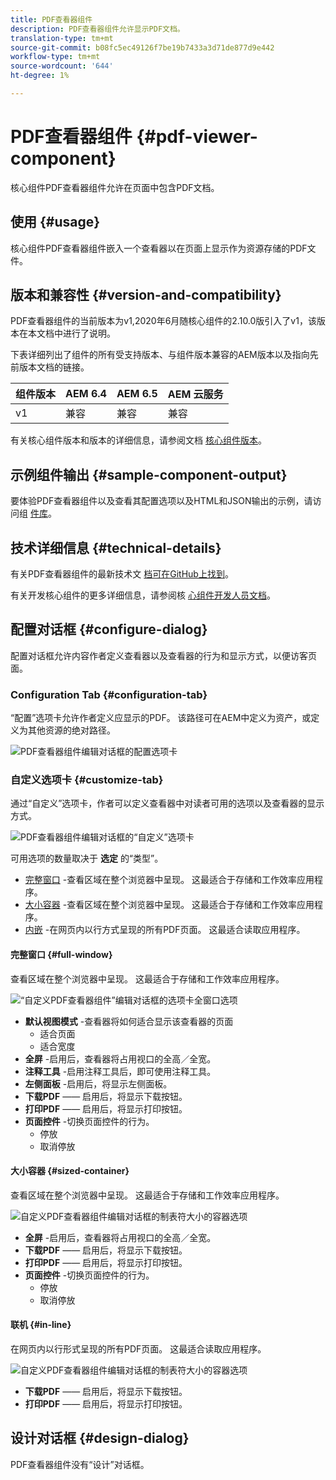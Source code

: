 ```yaml
---
title: PDF查看器组件
description: PDF查看器组件允许显示PDF文档。
translation-type: tm+mt
source-git-commit: b08fc5ec49126f7be19b7433a3d71de877d9e442
workflow-type: tm+mt
source-wordcount: '644'
ht-degree: 1%

---
```



# PDF查看器组件 {#pdf-viewer-component}


核心组件PDF查看器组件允许在页面中包含PDF文档。

## 使用 {#usage}

核心组件PDF查看器组件嵌入一个查看器以在页面上显示作为资源存储的PDF文件。

## 版本和兼容性 {#version-and-compatibility}

PDF查看器组件的当前版本为v1,2020年6月随核心组件的2.10.0版引入了v1，该版本在本文档中进行了说明。

下表详细列出了组件的所有受支持版本、与组件版本兼容的AEM版本以及指向先前版本文档的链接。

| 组件版本 | AEM 6.4 | AEM 6.5 | AEM 云服务 |
|--- |--- |---|---|
| v1 | 兼容 | 兼容 | 兼容 |

有关核心组件版本和版本的详细信息，请参阅文档 [核心组件版本](/help/versions.md)。

## 示例组件输出 {#sample-component-output}

要体验PDF查看器组件以及查看其配置选项以及HTML和JSON输出的示例，请访问组 [件库](https://adobe.com/go/aem_cmp_library_pdfviewer)。

## 技术详细信息 {#technical-details}

有关PDF查看器组件的最新技术文 [档可在GitHub上找到](https://adobe.com/go/aem_cmp_tech_pdfviewer_v1)。

有关开发核心组件的更多详细信息，请参阅核 [心组件开发人员文档](/help/developing/overview.md)。

## 配置对话框 {#configure-dialog}

配置对话框允许内容作者定义查看器以及查看器的行为和显示方式，以便访客页面。

### Configuration Tab {#configuration-tab}

“配置”选项卡允许作者定义应显示的PDF。 该路径可在AEM中定义为资产，或定义为其他资源的绝对路径。

![PDF查看器组件编辑对话框的配置选项卡](/help/assets/pdf-viewer-edit-configuration.png)

### 自定义选项卡 {#customize-tab}

通过“自定义”选项卡，作者可以定义查看器中对读者可用的选项以及查看器的显示方式。

![PDF查看器组件编辑对话框的“自定义”选项卡](/help/assets/pdf-viewer-edit-customize.png)

可用选项的数量取决于 **选定** 的“类型”。

* [完整窗口](#full-window) -查看区域在整个浏览器中呈现。 这最适合于存储和工作效率应用程序。
* [大小容器](#sized-container) -查看区域在整个浏览器中呈现。 这最适合于存储和工作效率应用程序。
* [内嵌](#in-line) -在网页内以行方式呈现的所有PDF页面。 这最适合读取应用程序。

#### 完整窗口 {#full-window}

查看区域在整个浏览器中呈现。 这最适合于存储和工作效率应用程序。

![“自定义PDF查看器组件”编辑对话框的选项卡全窗口选项](/help/assets/pdf-viewer-edit-customize-full.png)

* **默认视图模式** -查看器将如何适合显示该查看器的页面
   * 适合页面
   * 适合宽度
* **全屏** -启用后，查看器将占用视口的全高／全宽。
* **注释工具** -启用注释工具后，即可使用注释工具。
* **左侧面板** -启用后，将显示左侧面板。
* **下载PDF** —— 启用后，将显示下载按钮。
* **打印PDF** —— 启用后，将显示打印按钮。
* **页面控件** -切换页面控件的行为。
   * 停放
   * 取消停放

#### 大小容器 {#sized-container}

查看区域在整个浏览器中呈现。 这最适合于存储和工作效率应用程序。

![自定义PDF查看器组件编辑对话框的制表符大小的容器选项](/help/assets/pdf-viewer-edit-customize-sized-container.png)

* **全屏** -启用后，查看器将占用视口的全高／全宽。
* **下载PDF** —— 启用后，将显示下载按钮。
* **打印PDF** —— 启用后，将显示打印按钮。
* **页面控件** -切换页面控件的行为。
   * 停放
   * 取消停放

#### 联机 {#in-line}

在网页内以行形式呈现的所有PDF页面。 这最适合读取应用程序。

![自定义PDF查看器组件编辑对话框的制表符大小的容器选项](/help/assets/pdf-viewer-edit-customize-inline.png)

* **下载PDF** —— 启用后，将显示下载按钮。
* **打印PDF** —— 启用后，将显示打印按钮。

## 设计对话框 {#design-dialog}

PDF查看器组件没有“设计”对话框。
